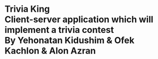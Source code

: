 # Trivia King </br> Client-server application which will implement a trivia contest </br> By Yehonatan Kidushim & Ofek Kachlon & Alon Azran
